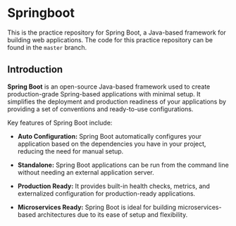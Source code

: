 # Springboot

This is the practice repository for Spring Boot, a Java-based framework for building web applications. The code for this practice repository can be found in the `master` branch. 

## Introduction 

**Spring Boot** is an open-source Java-based framework used to create production-grade Spring-based applications with minimal setup. It simplifies the deployment and production readiness of your applications by providing a set of conventions and ready-to-use configurations.

Key features of Spring Boot include:

- **Auto Configuration:** Spring Boot automatically configures your application based on the dependencies you have in your project, reducing the need for manual setup.

- **Standalone:** Spring Boot applications can be run from the command line without needing an external application server.

- **Production Ready:** It provides built-in health checks, metrics, and externalized configuration for production-ready applications.

- **Microservices Ready:** Spring Boot is ideal for building microservices-based architectures due to its ease of setup and flexibility.


